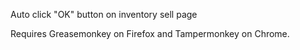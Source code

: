 Auto click "OK" button on inventory sell page

Requires Greasemonkey on Firefox and Tampermonkey on Chrome.